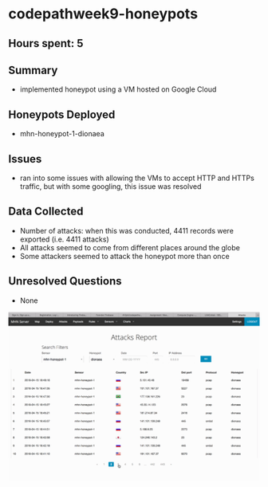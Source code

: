 # codepathweek9-honeypots

## Hours spent: 5

## Summary
- implemented honeypot using a VM hosted on Google Cloud

## Honeypots Deployed
- mhn-honeypot-1-dionaea

## Issues
- ran into some issues with allowing the VMs to accept HTTP and HTTPs traffic, but with some googling, this issue was resolved

## Data Collected
- Number of attacks: when this was conducted, 4411 records were exported (i.e. 4411 attacks)
- All attacks seemed to come from different places around the globe
- Some attackers seemed to attack the honeypot more than once

## Unresolved Questions
- None

![Alt Text](https://github.com/rlh2ph/codepathweek9-honeypots/blob/master/Attack.gif)

